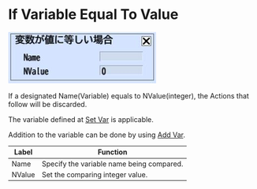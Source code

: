 # If Variable Equal To Value

![IfEqual](img/IfEqual.jpg)

If a designated Name(Variable) equals to NValue(integer), the Actions that follow will be discarded.

The variable defined at [Set Var](SetVar.md) is applicable.

Addition to the variable can be done by using [Add Var](AddVar.md).

| Label | Function |
| ---- | ---- |
| Name | Specify the variable name being compared. |
| NValue | Set the comparing integer value. |
